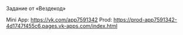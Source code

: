 Задание от «Вездекод» 

Mini App: https://vk.com/app7591342
Prod: https://prod-app7591342-4d1747f455c6.pages.vk-apps.com/index.html

